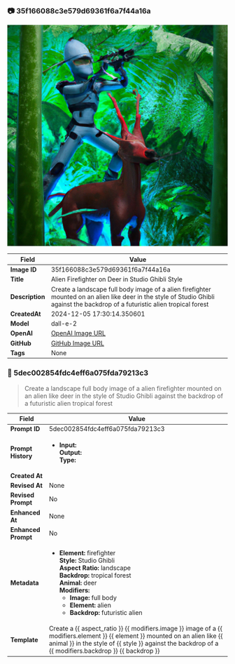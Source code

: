

### 📷 35f166088c3e579d69361f6a7f44a16a 


![data.id](./35f166088c3e579d69361f6a7f44a16a.jpg)


| Field          | Value                                                                                                                     |
|----------------|---------------------------------------------------------------------------------------------------------------------------|
| **Image ID**             | 35f166088c3e579d69361f6a7f44a16a                                                                                                             |
| **Title**           | Alien Firefighter on Deer in Studio Ghibli Style                                                                                                       |
| **Description**           | Create a landscape full body image of a alien firefighter mounted on an alien like deer in the style of Studio Ghibli against the backdrop of a futuristic alien tropical forest                                                                                                       |
| **CreatedAt**        | 2024-12-05 17:30:14.350601                                                                                                        |
| **Model**        | dall-e-2                                                                                                        |
| **OpenAI**         | [OpenAI Image URL](https://oaidalleapiprodscus.blob.core.windows.net/private/org-TZj0gKpq3CiXdXNznVOkBYav/user-t5KW5S6yYiCS0u4yDWasqnEP/img-rYyOubmgUKSmQxITqC4fq1ks.png?st=2024-12-05T16%3A30%3A08Z&se=2024-12-05T18%3A30%3A08Z&sp=r&sv=2024-08-04&sr=b&rscd=inline&rsct=image/png&skoid=d505667d-d6c1-4a0a-bac7-5c84a87759f8&sktid=a48cca56-e6da-484e-a814-9c849652bcb3&skt=2024-12-05T00%3A08%3A07Z&ske=2024-12-06T00%3A08%3A07Z&sks=b&skv=2024-08-04&sig=8yRvIsAElBuGD5eW49MUvXxsbOtUB5xIODmHt9Njw4U%3D)                                                                                |
| **GitHub**         | [GitHub Image URL](https://raw.githubusercontent.com/Caneta-Silva/studio-ghibli/blob/main/images/35f166088c3e579d69361f6a7f44a16a/35f166088c3e579d69361f6a7f44a16a.jpg)                                                                                |
| **Tags**       | None                                                                                                                   |

### 📜 5dec002854fdc4eff6a075fda79213c3

> Create a landscape full body image of a alien firefighter mounted on an alien like deer in the style of Studio Ghibli against the backdrop of a futuristic alien tropical forest

| Field          | Value                                                                                                                                                                      |
|----------------|----------------------------------------------------------------------------------------------------------------------------------------------------------------------------|
| **Prompt ID**  | 5dec002854fdc4eff6a075fda79213c3                                                                                                                                                            |
| **Prompt History** | <ul><li>**Input:**  <br> **Output:**  <br> **Type:** </li></ul> |
| **Created At** |                                                                                                                                                    |
| **Revised At** | None                                                                                                                                                   |
| **Revised Prompt** | No                                                                                                                                                                      |
| **Enhanced At** | None                                                                                                                                                  |
| **Enhanced Prompt** | No                                                                                                                                                                    |
| **Metadata**   | <ul><li>**Element:** firefighter <br> **Style:** Studio Ghibli <br> **Aspect Ratio:** landscape <br> **Backdrop:** tropical forest <br> **Animal:** deer <br> **Modifiers:**<ul><li>**Image:** full body</li><li>**Element:** alien</li><li>**Backdrop:** futuristic alien</li></ul></li></ul> |
| **Template**   | Create a {{ aspect_ratio }} {{ modifiers.image }} image of a {{ modifiers.element }} {{ element }} mounted on an alien like {{ animal }} in the style of {{ style }} against the backdrop of a {{ modifiers.backdrop }} {{ backdrop }}                                                                                                                                           |


